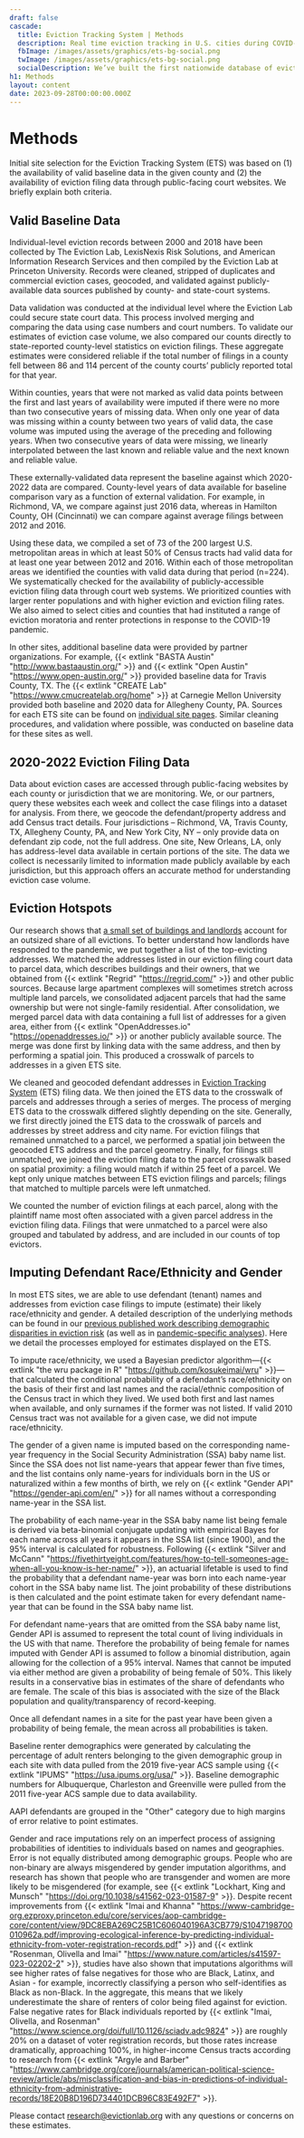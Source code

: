 ```yaml
---
draft: false
cascade:
  title: Eviction Tracking System | Methods
  description: Real time eviction tracking in U.S. cities during COVID-19.
  fbImage: /images/assets/graphics/ets-bg-social.png
  twImage: /images/assets/graphics/ets-bg-social.png
  socialDescription: We’ve built the first nationwide database of evictions.
h1: Methods
layout: content
date: 2023-09-28T00:00:00.000Z
---
```

# Methods

Initial site selection for the Eviction Tracking System (ETS) was based on (1) the availability of valid baseline data in the given county and (2) the availability of eviction filing data through public-facing court websites. We briefly explain both criteria.

## Valid Baseline Data

Individual-level eviction records between 2000 and 2018 have been collected by The Eviction Lab, LexisNexis Risk Solutions, and American Information Research Services and then compiled by the Eviction Lab at Princeton University. Records were cleaned, stripped of duplicates and commercial eviction cases, geocoded, and validated against publicly-available data sources published by county- and state-court systems.

Data validation was conducted at the individual level where the Eviction Lab could secure state court data. This process involved merging and comparing the data using case numbers and court numbers. To validate our estimates of eviction case volume, we also compared our counts directly to state-reported county-level statistics on eviction filings. These aggregate estimates were considered reliable if the total number of filings in a county fell between 86 and 114 percent of the county courts’ publicly reported total for that year.

Within counties, years that were not marked as valid data points between the first and last years of availability were imputed if there were no more than two consecutive years of missing data. When only one year of data was missing within a county between two years of valid data, the case volume was imputed using the average of the preceding and following years. When two consecutive years of data were missing, we linearly interpolated between the last known and reliable value and the next known and reliable value.

These externally-validated data represent the baseline against which 2020-2022 data are compared. County-level years of data available for baseline comparison vary as a function of external validation. For example, in Richmond, VA, we compare against just 2016 data, whereas in Hamilton County, OH (Cincinnati) we can compare against average filings between 2012 and 2016. 

Using these data, we compiled a set of 73 of the 200 largest U.S. metropolitan areas in which at least 50% of Census tracts had valid data for at least one year between 2012 and 2016. Within each of those metropolitan areas we identified the counties with valid data during that period (n=224). We systematically checked for the availability of publicly-accessible eviction filing data through court web systems. We prioritized counties with larger renter populations and with higher eviction and eviction filing rates. We also aimed to select cities and counties that had instituted a range of eviction moratoria and renter protections in response to the COVID-19 pandemic.

In other sites, additional baseline data were provided by partner organizations. For example, {{< extlink "BASTA Austin" "http://www.bastaaustin.org/" >}} and {{< extlink "Open Austin" "https://www.open-austin.org/" >}} provided baseline data for Travis County, TX. The {{< extlink "CREATE Lab" "https://www.cmucreatelab.org/home" >}} at Carnegie Mellon University provided both baseline and 2020 data for Allegheny County, PA. Sources for each ETS site can be found on [individual site pages](https://evictionlab.org/eviction-tracking/). Similar cleaning procedures, and validation where possible, was conducted on baseline data for these sites as well. 

## 2020-2022 Eviction Filing Data

Data about eviction cases are accessed through public-facing websites by each county or jurisdiction that we are monitoring. We, or our partners, query these websites each week and collect the case filings into a dataset for analysis. From there, we geocode the defendant/property address and add Census tract details. Four jurisdictions – Richmond, VA, Travis County, TX, Allegheny County, PA, and New York City, NY – only provide data on defendant zip code, not the full address. One site, New Orleans, LA, only has address-level data available in certain portions of the site. The data we collect is necessarily limited to information made publicly available by each jurisdiction, but this approach offers an accurate method for understanding eviction case volume.

## Eviction Hotspots

Our research shows that [a small set of buildings and landlords](https://evictionlab.org/top-evicting-landlords-drive-us-eviction-crisis/) account for an outsized share of all evictions. To better understand how landlords have responded to the pandemic, we put together a list of the top-evicting addresses. We matched the addresses listed in our eviction filing court data to parcel data, which describes buildings and their owners, that we obtained from {{< extlink "Regrid" "https://regrid.com/" >}} and other public sources. Because large apartment complexes will sometimes stretch across multiple land parcels, we consolidated adjacent parcels that had the same ownership but were not single-family residential. After consolidation, we merged parcel data with data containing a full list of addresses for a given area, either from {{< extlink "OpenAddresses.io" "https://openaddresses.io/" >}} or another publicly available source. The merge was done first by linking data with the same address, and then by performing a spatial join. This produced a crosswalk of parcels to addresses in a given ETS site. 

We cleaned and geocoded defendant addresses in [Eviction Tracking System](https://evictionlab.org/eviction-tracking/) (ETS) filing data. We then joined the ETS data to the crosswalk of parcels and addresses through a series of merges. The process of merging ETS data to the crosswalk differed slightly depending on the site. Generally, we first directly joined the ETS data to the crosswalk of parcels and addresses by street address and city name. For eviction filings that remained unmatched to a parcel, we performed a spatial join between the geocoded ETS address and the parcel geometry. Finally, for filings still unmatched, we joined the eviction filing data to the parcel crosswalk based on spatial proximity: a filing would match if within 25 feet of a parcel. We kept only unique matches between ETS eviction filings and parcels; filings that matched to multiple parcels were left unmatched. 

We counted the number of eviction filings at each parcel, along with the plaintiff name most often associated with a given parcel address in the eviction filing data. Filings that were unmatched to a parcel were also grouped and tabulated by address, and are included in our counts of top evictors.

## Imputing Defendant Race/Ethnicity and Gender

In most ETS sites, we are able to use defendant (tenant) names and addresses from eviction case filings to impute (estimate) their likely race/ethnicity and gender. A detailed description of the underlying methods can be found in our [previous published work describing demographic disparities in eviction risk](https://evictionlab.org/demographics-of-eviction/) (as well as in [pandemic-specific analyses](https://evictionlab.org/us-eviction-filing-patterns-2020/)). Here we detail the processes employed for estimates displayed on the ETS.

To impute race/ethnicity, we used a Bayesian predictor algorithm—{{< extlink "the wru package in R" "https://github.com/kosukeimai/wru" >}}—that calculated the conditional probability of a defendant’s race/ethnicity on the basis of their first and last names and the racial/ethnic composition of the Census tract in which they lived. We used both first and last names when available, and only surnames if the former was not listed. If valid 2010 Census tract was not available for a given case, we did not impute race/ethnicity. 

The gender of a given name is imputed based on the corresponding name-year frequency in the Social Security Administration (SSA) baby name list. Since the SSA does not list name-years that appear fewer than five times, and the list contains only name-years for individuals born in the US or naturalized within a few months of birth, we rely on {{< extlink "Gender API" "https://gender-api.com/en/" >}} for all names without a corresponding name-year in the SSA list.

The probability of each name-year in the SSA baby name list being female is derived via beta-binomial conjugate updating with empirical Bayes for each name across all years it appears in the SSA list (since 1900), and the 95% interval is calculated for robustness. Following {{< extlink "Silver and McCann" "https://fivethirtyeight.com/features/how-to-tell-someones-age-when-all-you-know-is-her-name/" >}}, an actuarial lifetable is used to find the probability that a defendant name-year was born into each name-year cohort in the SSA baby name list. The joint probability of these distributions is then calculated and the point estimate taken for every defendant name-year that can be found in the SSA baby name list.

For defendant name-years that are omitted from the SSA baby name list, Gender API is assumed to represent the total count of living individuals in the US with that name. Therefore the probability of being female for names imputed with Gender API is assumed to follow a binomial distribution, again allowing for the collection of a 95% interval. Names that cannot be imputed via either method are given a probability of being female of 50%. This likely results in a conservative bias in estimates of the share of defendants who are female. The scale of this bias is associated with the size of the Black population and quality/transparency of record-keeping. 

Once all defendant names in a site for the past year have been given a probability of being female, the mean across all probabilities is taken. 

Baseline renter demographics were generated by calculating the percentage of adult renters belonging to the given demographic group in each site with data pulled from the 2019 five-year ACS sample using {{< extlink "IPUMS" "https://usa.ipums.org/usa/" >}}. Baseline demographic numbers for Albuquerque, Charleston and Greenville were pulled from the 2011 five-year ACS sample due to data availability.

AAPI defendants are grouped in the "Other" category due to high margins of error relative to point estimates.

Gender and race imputations rely on an imperfect process of assigning probabilities of identities to individuals based on names and geographies. Error is not equally distributed among demographic groups. People who are non-binary are always misgendered by gender imputation algorithms, and research has shown that people who are transgender and women are more likely to be misgendered (for example, see {{< extlink "Lockhart, King and Munsch" "https://doi.org/10.1038/s41562-023-01587-9" >}}. Despite recent improvements from {{< extlink "Imai and Khanna" "https://www-cambridge-org.ezproxy.princeton.edu/core/services/aop-cambridge-core/content/view/9DC8EBA269C25B1C606040196A3CB779/S1047198700010962a.pdf/improving-ecological-inference-by-predicting-individual-ethnicity-from-voter-registration-records.pdf" >}} and {{< extlink "Rosenman, Olivella and Imai" "https://www.nature.com/articles/s41597-023-02202-2" >}}, studies have also shown that imputations algorithms will see higher rates of false negatives for those who are Black, Latinx, and Asian - for example, incorrectly classifying a person who self-identifies as Black as non-Black. In the aggregate, this means that we likely underestimate the share of renters of color being filed against for eviction. False negative rates for Black individuals reported by {{< extlink "Imai, Olivella, and Rosenman" "https://www.science.org/doi/full/10.1126/sciadv.adc9824" >}} are roughly 20% on a dataset of voter registration records, but those rates increase dramatically, approaching 100%, in higher-income Census tracts according to research from {{< extlink "Argyle and Barber" "https://www.cambridge.org/core/journals/american-political-science-review/article/abs/misclassification-and-bias-in-predictions-of-individual-ethnicity-from-administrative-records/18E20B8D196D734401DCB96C83E492F7" >}}.

Please contact research@evictionlab.org with any questions or concerns on these estimates.

